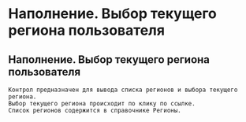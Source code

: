﻿---
description: 2.4.7
---
# Наполнение. Выбор текущего региона пользователя
## Наполнение. Выбор текущего региона пользователя
	Контрол предназначен для вывода списка регионов и выбора текущего региона.
	Выбор текущего региона происходит по клику по ссылке.
	Список регионов содержится в справочнике Регионы.
